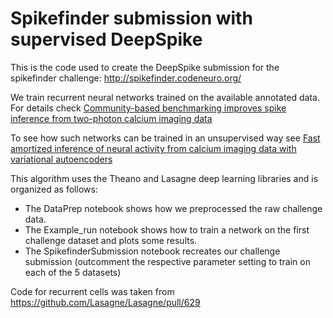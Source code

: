 # Spikefinder submission with supervised DeepSpike

This is the code used to create the DeepSpike submission for the spikefinder challenge: http://spikefinder.codeneuro.org/

We train recurrent neural networks trained on the available annotated data. 
For details check [Community-based benchmarking improves spike inference from two-photon calcium imaging data](https://www.biorxiv.org/content/early/2017/08/18/177956)

To see how such networks can be trained in an unsupervised way see [Fast amortized inference of neural activity from calcium imaging data with variational autoencoders](https://arxiv.org/abs/1711.01846)

This algorithm uses the Theano and Lasagne deep learning libraries and is organized as follows:

  * The DataPrep notebook shows how we preprocessed the raw challenge data.
  * The Example_run notebook shows how to train a network on the first challenge dataset and plots some results.
  * The SpikefinderSubmission notebook recreates our challenge submission (outcomment the respective parameter setting to train on each of the 5 datasets)

Code for recurrent cells was taken from https://github.com/Lasagne/Lasagne/pull/629
